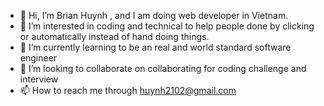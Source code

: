 - 👋 Hi, I’m Brian Huynh , and I am doing web developer in Vietnam.
- 👀 I’m interested in coding and technical to help people done by clicking or automatically instead of hand doing things.
- 🌱 I’m currently learning to be an real and world standard software engineer
- 💞️ I’m looking to collaborate on collaborating for coding challenge and interview
- 📫 How to reach me through huynh2102@gmail.com

<!---
olala0922/olala0922 is a ✨ special ✨ repository because its `README.md` (this file) appears on your GitHub profile.
You can click the Preview link to take a look at your changes.
--->
